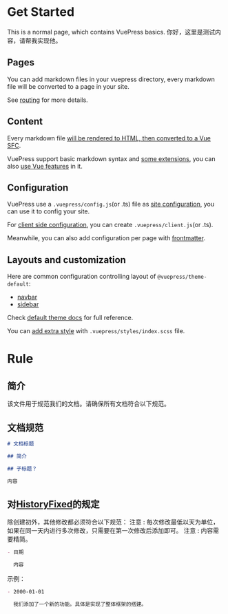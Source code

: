 # Get Started

This is a normal page, which contains VuePress basics.
你好，这里是测试内容，请帮我实现他。

## Pages

You can add markdown files in your vuepress directory, every markdown file will be converted to a page in your site.

See [routing][] for more details.

## Content

Every markdown file [will be rendered to HTML, then converted to a Vue SFC][content].

VuePress support basic markdown syntax and [some extensions][synatex-extensions], you can also [use Vue features][vue-feature] in it.

## Configuration

VuePress use a `.vuepress/config.js`(or .ts) file as [site configuration][config], you can use it to config your site.

For [client side configuration][client-config], you can create `.vuepress/client.js`(or .ts).

Meanwhile, you can also add configuration per page with [frontmatter][].

## Layouts and customization

Here are common configuration controlling layout of `@vuepress/theme-default`:

- [navbar][]
- [sidebar][]

Check [default theme docs][default-theme] for full reference.

You can [add extra style][style] with `.vuepress/styles/index.scss` file.

[routing]: https://vuejs.press/guide/page.html#routing
[content]: https://vuejs.press/guide/page.html#content
[synatex-extensions]: https://vuejs.press/guide/markdown.html#syntax-extensions
[vue-feature]: https://vuejs.press/guide/markdown.html#using-vue-in-markdown
[config]: https://vuejs.press/guide/configuration.html#client-config-file
[client-config]: https://vuejs.press/guide/configuration.html#client-config-file
[frontmatter]: https://vuejs.press/guide/page.html#frontmatter
[navbar]: https://vuejs.press/reference/default-theme/config.html#navbar
[sidebar]: https://vuejs.press/reference/default-theme/config.html#sidebar
[default-theme]: https://vuejs.press/reference/default-theme/
[style]: https://vuejs.press/reference/default-theme/styles.html#style-file

# Rule

## 简介

该文件用于规范我们的文档。请确保所有文档符合以下规范。

## 文档规范

```markdown
# 文档标题

## 简介

## 子标题？

内容
```

## 对[HistoryFixed](HistoryFixed.md)的规定

除创建初外，其他修改都必须符合以下规范：
注意 : 每次修改最低以天为单位，如果在同一天内进行多次修改，只需要在第一次修改后添加即可。
注意 : 内容需要精简。

```markdown
- 日期

  内容
```

示例：

```markdown
- 2000-01-01

  我们添加了一个新的功能。具体是实现了整体框架的搭建。
```
